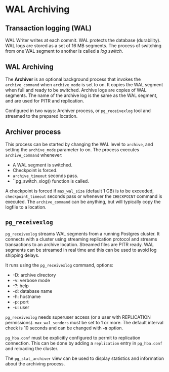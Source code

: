 # WAL Archiving

## Transaction logging (WAL)

WAL Writer writes at each commit. WAL protects the database
(durability). WAL logs are stored as a set of 16 MB segments. The process of
switching from one WAL segment to another is called a _log switch_.

## WAL Archiving

The **Archiver** is an optional background process that invokes the
``archive_command`` when ``archive_mode`` is set to on. It copies the
WAL segment when full and ready to be switched. Archive logs are copies
of WAL segments. The name of the archive log is the same as the WAL
segment, and are used for PITR and replication.

Configured in two ways: Archiver process, or ``pg_receivexlog`` tool
and streamed to the prepared location.

## Archiver process

This process can be started by changing the WAL level to ``archive``,
and setting the ``archive_mode`` parameter to on. The process executes
``archive_command`` whenever:

* A WAL segment is switched.
* Checkpoint is forced.
* ``archive_timeout`` seconds pass.
* ``pg_switch_xlog() function is called.

A checkpoint is forced if ``max_wal_size`` (default 1 GB) is to be
exceeded, ``checkpoint_timeout`` seconds pass or whenever the
``CHECKPOINT`` command is executed. The ``archive_command`` can be
anything, but will typically copy the logfile to a location.

## ``pg_receivexlog``

``pg_receivexlog`` streams WAL segments from a running Postgres cluster.
It connects with a cluster using streaming replication protocol and
streams transactions to an archive location. Streamed files are PITR
ready. WAL segments can be streamed in real time and this can be used to
avoid log shipping delays.

It runs using the ``pg_receivexlog`` command, options:

* -D: archive directory
* -v: verbose mode
* -?: help
* -d: database name
* -h: hostname
* -p: port
* -u: user

``pg_receivexlog`` needs superuser access (or a user with REPLICATION
permissions). ``max_wal_senders`` must be set to 1 or more. The default
interval check is 10 seconds and can be changed with **-s** option.

``pg_hba.conf`` must be explicitly configured to permit to replication
connection. This can be done by adding a ``replication`` entry in
``pg_hba.conf`` and reloading the cluster.

The ``pg_stat_archiver`` view can be used to display statistics and
information about the archiving process.
